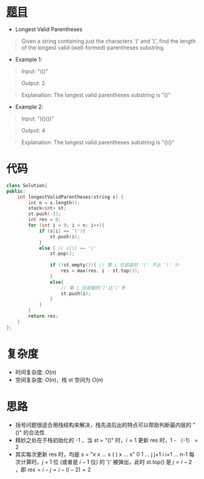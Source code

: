 # [题目](https://leetcode.com/problems/longest-valid-parentheses/)

* Longest Valid Parentheses

> Given a string containing just the characters '(' and ')', find the length of the longest valid (well-formed) parentheses substring.

* Example 1:

> Input: "(()"

> Output: 2

> Explanation: The longest valid parentheses substring is "()"

* Example 2:

> Input: ")()())"

> Output: 4

> Explanation: The longest valid parentheses substring is "()()"


# 代码

```cpp
class Solution{
public:
    int longestValidParentheses(string s) {
        int n = s.length();
        stack<int> st;
        st.push(-1);
        int res = 0;
        for (int i = 0; i < n; i++){
            if (s[i] == '('){
                st.push(i);
            }
            else { // s[i] == ')'
                st.pop();
                
                if (!st.empty()){ // 第 i 位前面的 '(' 不比 ')' 少
                    res = max(res, i - st.top());
                }
                else{
                    // 第 i 位前面的')'比'('多
                    st.push(i);
                }
            }
        }
        return res;
    }
};
```

# 复杂度

* 时间复杂度: $O(n)$
* 空间复杂度: $O(n)$，栈 st 空间为 $O(n)$

# 思路

* 括号问题很适合用栈结构来解决，栈先进后出的特点可以帮助判断最内层的 "()" 的合法性
* 精妙之处在于栈初始化的 -1 ，当 st = "()" 时，$i = 1$ 更新 res 时，1 - （-1） = 2
* 其实每次更新 res 时，均是
       s = "x x ... x (    ) x   ... x"
            0 1 ... j j+1  i i+1 ... n-1
  每次计算时，$j + 1$ 位 (或者是 $i - 1$ 位) 的 ')' 被弹出，此时 st.top() 是 $j = i - 2$ ，即 $res = i - j = i - (i - 2) = 2$